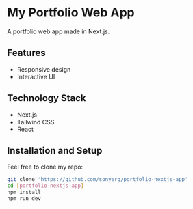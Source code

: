 # My Portfolio Web App

A portfolio web app made in Next.js.

## Features

- Responsive design
- Interactive UI

## Technology Stack

- Next.js
- Tailwind CSS
- React

## Installation and Setup
Feel free to clone my repo:
```bash
git clone 'https://github.com/sonyerg/portfolio-nextjs-app'
cd [portfolio-nextjs-app]
npm install
npm run dev
```

